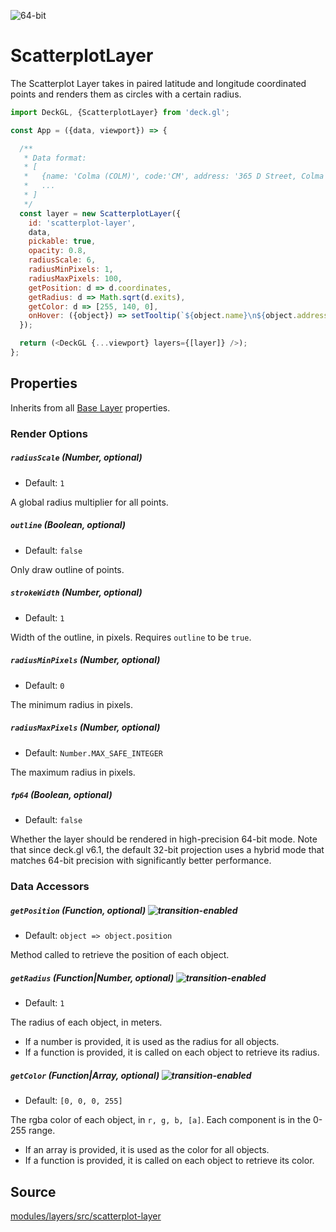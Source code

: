 <!-- INJECT:"ScatterplotLayerDemo" -->

<p class="badges">
  <img src="https://img.shields.io/badge/64--bit-support-blue.svg?style=flat-square" alt="64-bit" />
</p>

# ScatterplotLayer

The Scatterplot Layer takes in paired latitude and longitude coordinated
points and renders them as circles with a certain radius.

```js
import DeckGL, {ScatterplotLayer} from 'deck.gl';

const App = ({data, viewport}) => {

  /**
   * Data format:
   * [
   *   {name: 'Colma (COLM)', code:'CM', address: '365 D Street, Colma CA 94014', exits: 4214, coordinates: [-122.466233, 37.684638]},
   *   ...
   * ]
   */
  const layer = new ScatterplotLayer({
    id: 'scatterplot-layer',
    data,
    pickable: true,
    opacity: 0.8,
    radiusScale: 6,
    radiusMinPixels: 1,
    radiusMaxPixels: 100,
    getPosition: d => d.coordinates,
    getRadius: d => Math.sqrt(d.exits),
    getColor: d => [255, 140, 0],
    onHover: ({object}) => setTooltip(`${object.name}\n${object.address}`)
  });

  return (<DeckGL {...viewport} layers={[layer]} />);
};
```

## Properties

Inherits from all [Base Layer](/docs/api-reference/layer.md) properties.

### Render Options

##### `radiusScale` (Number, optional)

* Default: `1`

A global radius multiplier for all points.

##### `outline` (Boolean, optional)

* Default: `false`

Only draw outline of points.

##### `strokeWidth` (Number, optional)

* Default: `1`

Width of the outline, in pixels. Requires `outline` to be `true`.

##### `radiusMinPixels` (Number, optional)

* Default: `0`

The minimum radius in pixels.

##### `radiusMaxPixels` (Number, optional)

* Default: `Number.MAX_SAFE_INTEGER`

The maximum radius in pixels.

##### `fp64` (Boolean, optional)

* Default: `false`

Whether the layer should be rendered in high-precision 64-bit mode. Note that since deck.gl v6.1, the default 32-bit projection uses a hybrid mode that matches 64-bit precision with significantly better performance.

### Data Accessors

##### `getPosition` (Function, optional) ![transition-enabled](https://img.shields.io/badge/transition-enabled-green.svg?style=flat-square")

* Default: `object => object.position`

Method called to retrieve the position of each object.

##### `getRadius` (Function|Number, optional) ![transition-enabled](https://img.shields.io/badge/transition-enabled-green.svg?style=flat-square")

* Default: `1`

The radius of each object, in meters.

* If a number is provided, it is used as the radius for all objects.
* If a function is provided, it is called on each object to retrieve its radius.

##### `getColor` (Function|Array, optional) ![transition-enabled](https://img.shields.io/badge/transition-enabled-green.svg?style=flat-square")

* Default: `[0, 0, 0, 255]`

The rgba color of each object, in `r, g, b, [a]`. Each component is in the 0-255 range.

* If an array is provided, it is used as the color for all objects.
* If a function is provided, it is called on each object to retrieve its color.

## Source

[modules/layers/src/scatterplot-layer](https://github.com/uber/deck.gl/tree/master/modules/layers/src/scatterplot-layer)

